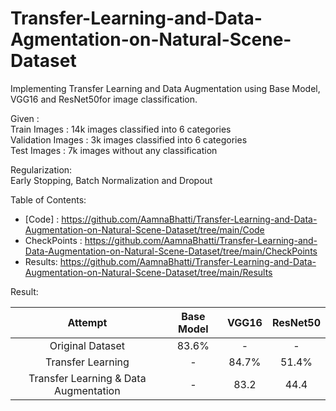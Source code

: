 # Transfer-Learning-and-Data-Agmentation-on-Natural-Scene-Dataset
Implementing Transfer Learning and Data Augmentation using Base Model, VGG16 and ResNet50for image classification.<br>

Given :<br>
Train Images : 14k images classified into 6 categories <br>
Validation Images : 3k images classified into 6 categories <br>
Test Images : 7k images without any classification <br>

Regularization:<br>
Early Stopping, Batch Normalization and Dropout<br>

Table of Contents:<br>
*  [Code] : https://github.com/AamnaBhatti/Transfer-Learning-and-Data-Augmentation-on-Natural-Scene-Dataset/tree/main/Code
* CheckPoints : https://github.com/AamnaBhatti/Transfer-Learning-and-Data-Augmentation-on-Natural-Scene-Dataset/tree/main/CheckPoints
* Results: https://github.com/AamnaBhatti/Transfer-Learning-and-Data-Augmentation-on-Natural-Scene-Dataset/tree/main/Results


Result:

| Attempt | Base Model | VGG16 | ResNet50 |
| :-: | :-: | :-:| :-: |
| Original Dataset |  83.6% | - | - |
| Transfer Learning  |  - | 84.7% | 51.4% |<br>
| Transfer Learning & Data Augmentation |  - | 83.2 | 44.4 |<br>
